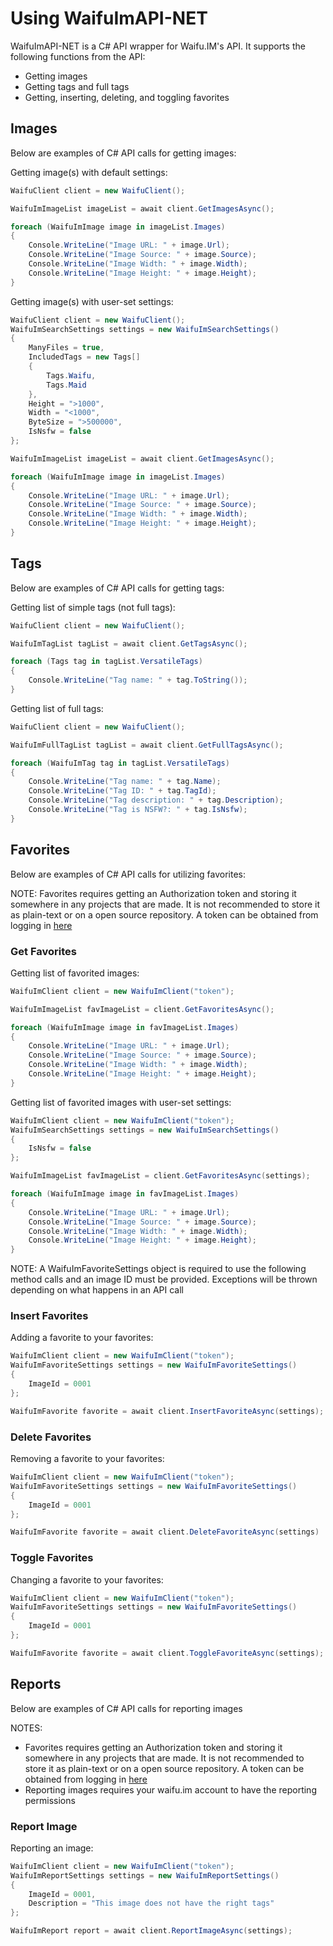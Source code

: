 # Using WaifuImAPI-NET
WaifuImAPI-NET is a C# API wrapper for Waifu.IM's API. It supports the following functions from the API:
- Getting images
- Getting tags and full tags
- Getting, inserting, deleting, and toggling favorites

## Images
Below are examples of C# API calls for getting images:

Getting image(s) with default settings:
```csharp
WaifuClient client = new WaifuClient();

WaifuImImageList imageList = await client.GetImagesAsync();

foreach (WaifuImImage image in imageList.Images)
{
	Console.WriteLine("Image URL: " + image.Url);
	Console.WriteLine("Image Source: " + image.Source);
	Console.WriteLine("Image Width: " + image.Width);
	Console.WriteLine("Image Height: " + image.Height);
}
```

Getting image(s) with user-set settings:
```csharp
WaifuClient client = new WaifuClient();
WaifuImSearchSettings settings = new WaifuImSearchSettings()
{
	ManyFiles = true,
	IncludedTags = new Tags[]
	{
		Tags.Waifu,
		Tags.Maid
	},
	Height = ">1000",
	Width = "<1000",
	ByteSize = ">500000",
	IsNsfw = false
};

WaifuImImageList imageList = await client.GetImagesAsync();

foreach (WaifuImImage image in imageList.Images)
{
	Console.WriteLine("Image URL: " + image.Url);
	Console.WriteLine("Image Source: " + image.Source);
	Console.WriteLine("Image Width: " + image.Width);
	Console.WriteLine("Image Height: " + image.Height);
}
```

## Tags
Below are examples of C# API calls for getting tags:

Getting list of simple tags (not full tags):
```csharp
WaifuClient client = new WaifuClient();

WaifuImTagList tagList = await client.GetTagsAsync();

foreach (Tags tag in tagList.VersatileTags)
{
	Console.WriteLine("Tag name: " + tag.ToString());
}
```

Getting list of full tags:
```csharp
WaifuClient client = new WaifuClient();

WaifuImFullTagList tagList = await client.GetFullTagsAsync();

foreach (WaifuImTag tag in tagList.VersatileTags)
{
	Console.WriteLine("Tag name: " + tag.Name);
	Console.WriteLine("Tag ID: " + tag.TagId);
	Console.WriteLine("Tag description: " + tag.Description);
	Console.WriteLine("Tag is NSFW?: " + tag.IsNsfw);
}
```

## Favorites
Below are examples of C# API calls for utilizing favorites:

NOTE: Favorites requires getting an Authorization token and storing it somewhere in any projects that are made. It is not recommended to store it as plain-text or on a open source repository. A token can be obtained from logging in [here](https://www.waifu.im/dashboard/)

### Get Favorites
Getting list of favorited images:
```csharp
WaifuImClient client = new WaifuImClient("token");

WaifuImImageList favImageList = client.GetFavoritesAsync();

foreach (WaifuImImage image in favImageList.Images)
{
	Console.WriteLine("Image URL: " + image.Url);
	Console.WriteLine("Image Source: " + image.Source);
	Console.WriteLine("Image Width: " + image.Width);
	Console.WriteLine("Image Height: " + image.Height);
}
```

Getting list of favorited images with user-set settings:
```csharp
WaifuImClient client = new WaifuImClient("token");
WaifuImSearchSettings settings = new WaifuImSearchSettings()
{
	IsNsfw = false
};

WaifuImImageList favImageList = client.GetFavoritesAsync(settings);

foreach (WaifuImImage image in favImageList.Images)
{
	Console.WriteLine("Image URL: " + image.Url);
	Console.WriteLine("Image Source: " + image.Source);
	Console.WriteLine("Image Width: " + image.Width);
	Console.WriteLine("Image Height: " + image.Height);
}
```

NOTE: A WaifuImFavoriteSettings object is required to use the following method calls and an image ID must be provided. Exceptions will be thrown depending on what happens in an API call

### Insert Favorites
Adding a favorite to your favorites:
```csharp
WaifuImClient client = new WaifuImClient("token");
WaifuImFavoriteSettings settings = new WaifuImFavoriteSettings()
{
	ImageId = 0001
};

WaifuImFavorite favorite = await client.InsertFavoriteAsync(settings);
```

### Delete Favorites
Removing a favorite to your favorites:
```csharp
WaifuImClient client = new WaifuImClient("token");
WaifuImFavoriteSettings settings = new WaifuImFavoriteSettings()
{
	ImageId = 0001
};

WaifuImFavorite favorite = await client.DeleteFavoriteAsync(settings)
```

### Toggle Favorites
Changing a favorite to your favorites:
```csharp
WaifuImClient client = new WaifuImClient("token");
WaifuImFavoriteSettings settings = new WaifuImFavoriteSettings()
{
	ImageId = 0001
};

WaifuImFavorite favorite = await client.ToggleFavoriteAsync(settings);
```

## Reports
Below are examples of C# API calls for reporting images

NOTES: 
- Favorites requires getting an Authorization token and storing it somewhere in any projects that are made. It is not recommended to store it as plain-text or on a open source repository. A token can be obtained from logging in [here](https://www.waifu.im/dashboard/)
- Reporting images requires your waifu.im account to have the reporting permissions

### Report Image
Reporting an image:
```csharp
WaifuImClient client = new WaifuImClient("token");
WaifuImReportSettings settings = new WaifuImReportSettings()
{
    ImageId = 0001,
    Description = "This image does not have the right tags"
};

WaifuImReport report = await client.ReportImageAsync(settings);
```
